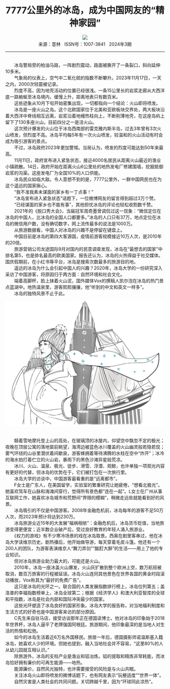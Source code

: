 # <center>7777公里外的冰岛，成为中国网友的“精神家园”</center>

<div align=center><img src="https://raw.githubusercontent.com/leaguecn/magazines/main/img_authors/%d7%f7%d5%df%a3%ba%d9%dc%bc%c3%c7%e5.jpg"></div>

<center>来源：意林   ISSN号：1007-3841   2024年3期</center>

* * *

<br>　　冰岛警局旁的柏油马路，一阵剧烈震动，路面被撕开了一条裂口，斜向延伸10多米。  
　　气象局的仪表上，空气中二氧化硫的指数不断攀升。2023年11月17日，一天之内，2000次轻震被记录。  
　　烈度不高，因为地壳活动的位置已经很浅。一条15公里长的岩浆走廊从大西洋底一路蜿蜒至冰岛境内，缓慢上升，距离地表只有数百米。  
　　这些迹象从10月下旬开始密集出现，一切都指向一个结论：火山即将喷发。  
　　冰岛是一座火山之岛。这个北欧国家位于北美和亚欧板块交界处，两大板块沿着大西洋中脊线相互远离，岩浆沿着地幔热柱向上，不断削薄地壳，在这座岛屿上留下了130多座火山，目前四分之一是活火山。  
　　这次预计爆发的火山位于冰岛西南部的雷克雅内斯半岛，过去3年曾有3次火山喷发，但烈度不高。冰岛平均每5年有一次火山喷发，较温和的火山活动有时会成为吸引游客的景点。  
　　不过，冰岛政府2023年更加警惕。当局认为，喷发的烈度可能达到50年来最高。  
　　11月11日，政府宣布进入紧急状态，接近4000名居民从距离火山最近的渔业小镇疏散。14日，政府开始在距离火山6公里处的地热发电厂修建围墙，挖掘抵御岩浆的沟渠。这座发电厂为全国10%的人口供能。  
　　冰岛民众如临大敌。令人意想不到的是，7777公里外，一群中国网民也在为这个遥远的国家揪心。  
　　“我不准我素未谋面的家乡有一丁点事！”  
　　“冰岛宣布进入紧急状态”话题下，一位微博网友的留言得到超过3万个赞。  
　　“已经谋面的家乡也不能有事”，其他担忧冰岛的评论也轻松收割数千赞。  
　　2021年的《脱口秀大会》，当届冠军周奇墨曾调侃过这一现象：“微信定位在冰岛的中国人，比冰岛的全国人口都要多。”冰岛的人口只有37万，地点定位在冰岛的微信用户数，没有确切数字，网上流传最多的说法是1000万。  
　　从旅游数据看，中国人对冰岛的兴趣不是停留在键盘上。  
　　中国目前是冰岛的第四大客源国，疫情前游客规模接近10万人次，是2010年的20倍。  
　　旅游营销公司龙途国际9月对国内的民意调查发现，冰岛在“最想去的国家”中排名第5，也是排名最高的欧美国家。报告还认为，冰岛的火热得益于社交媒体。国庆假期前，在小红书等平台，冰岛是搜索次数最多的旅游目的地。  
　　遥远的冰岛为什么会引起中国人的兴趣？2020年，冰岛大学的一份研究深入采访了中国游客，将原因归于两方面：自然环境和社会文化。  
　　端着高脚杯，脸上抹着火山泥，国外媒体Vox的撰稿人凯尔泡在冰岛的热门景点蓝湖中。地热温泉里，游客熙熙攘攘，他“听到的中文和英文一样多”。  
　　冰岛的独特风景不止于此。

![](https://raw.githubusercontent.com/leaguecn/magazines/main/img/yili20240353-1-l.jpg)

  
<br>　　騎着雪地摩托登上山的高处，在玻璃顶的冰屋内，仰望空中飘忽不定的极光；夜晚在顶层公寓的落地窗前眺望，海湾边被蓝色冰川覆盖的火山幽灵般若隐若现；雾气环绕的山谷里潜伏着间歇泉，游客蜂拥着等待沸腾的水柱在空中“炸开”；冰冷的海水拍打着伫立的火山岩，暴雨下的黑色沙滩异星般荒凉。  
　　冰川、火山、温泉、极光、徒步、滑雪、浮潜、观鲸，也许单独一项观光内容有更好的代替，但冰岛的优势在于，它们被打包在一次旅行里。  
　　冰岛大学的访谈中，中国游客最看重的是“远离都市”。  
　　F女士是广东人，在美国留学，实验室的繁重研究让她疲倦，“想看北极光”。她喜欢驾车在山脉和海滩间穿行，觉得所有景色都“连在一起”。L女士在广州从事互联网工作，她喜欢冰岛城市和荒野间“界限的模糊”，稍微走远些就能看到好的风景。  
　　冰岛吸引的不仅是中国游客。2008年金融危机前，冰岛每年的游客不足50万人次，而2023年预计将达到230万。  
　　冰岛旅游业近15年的大发展“福祸相依”：金融危机后，冰岛货币贬值，当地旅游变得更便宜；近半数企业破产后，受过良好教育的年轻人涌入旅游业。  
　　《权力的游戏》有不少寒冷场景的戏在冰岛取景。西奥在剧里客串过，他在冰岛大学读维京历史。剧热播后，他开始做导游，每天穿着毛皮斗篷。他还有一个200人的团队，为游客表演维京人“舞刀弄剑”“酩酊大醉”的生活——用上了他的专业知识。  
　　但对冰岛旅游业助力最大的，可能还是火山。  
　　2010年，冰岛一座冰盖火山爆发，火山灰扩散到整个欧洲上空，数万航班被取消，数百万旅客的行程被延误。冰岛火山连同其他景色在世界各国的黄金时段滚动播放，Vox称其为“最好的免费广告”。  
　　这只是冰岛的光环之一。联合国的人类发展指数排行榜上，冰岛位列第五；盖洛普的幸福指数榜单上，冰岛全球第二；根据《经济学人》和澳大利亚智库的全球和平指数，冰岛是社会内部和国际冲突最少的国家。  
　　这些光环塑造了冰岛良好的国家形象。冰岛大学的报告称，对当地福利制度和生活方式的好奇也是中国游客来访的部分原因。  
　　C先生来自驻马店，接受访谈那年正在德国读博士。他对冰岛的印象始于2018年世界杯，冰岛人逼平了老牌强国阿根廷。旅游期间，他印象最深的是当地人对生活的热情和松弛。  
　　如今的冰岛生活着近6万名外国移民。旅居一年后，德国摄影师诺温斯基入籍冰岛，她喜欢人少的环境。但她也提到，融入当地社会并不容易，“这里80%的人从幼儿园就互相认识。”  
　　除旅游外，冰岛的支柱产业是渔业和铝冶炼。铝的提取和精炼非常耗能，而冰岛恰好拥有廉价的可再生能源——地热。  
　　能源廉价，自然风光独特，也许需要接受的风险是与火山共眠。  
　　关注冰岛火山即将喷发的微博话题下，也有网友表示“玩梗适度”“世界一体”。  
　　自然灾害是人类社会的共同问题。关切跨越千里，因为“环球同此凉热”。
